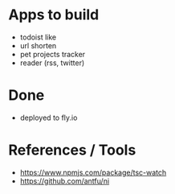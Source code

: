 # Apps to build

- todoist like
- url shorten
- pet projects tracker
- reader (rss, twitter)

# Done

- deployed to fly.io

# References / Tools

- https://www.npmjs.com/package/tsc-watch
- https://github.com/antfu/ni